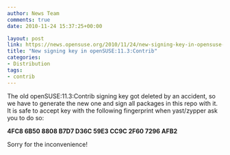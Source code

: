 ```yaml
---
author: News Team
comments: true
date: 2010-11-24 15:37:25+00:00

layout: post
link: https://news.opensuse.org/2010/11/24/new-signing-key-in-opensuse-11-3-contrib/
title: "New signing key in openSUSE:11.3:Contrib"
categories:
- Distribution
tags:
- contrib
---
```

The old openSUSE:11.3:Contrib signing key got deleted by an accident, so we have to generate the new one and sign all packages in this repo with it. It is safe to accept key with the following fingerprint when yast/zypper ask you to do so:

**4FC8 6B50 8808 B7D7 D36C  59E3 CC9C 2F60 7296 AFB2**

Sorry for the inconvenience!		
